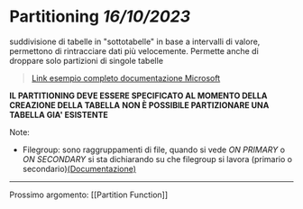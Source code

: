# Partitioning  *16/10/2023*

suddivisione di tabelle in "sottotabelle" in base a intervalli di valore, permettono di rintracciare dati più velocemente. Permette anche di droppare solo partizioni di singole tabelle

>[Link esempio completo documentazione Microsoft](https://learn.microsoft.com/en-us/sql/relational-databases/partitions/create-partitioned-tables-and-indexes?view=sql-server-ver16)

**IL PARTITIONING DEVE ESSERE SPECIFICATO AL MOMENTO DELLA CREAZIONE DELLA TABELLA**
**NON È POSSIBILE PARTIZIONARE UNA TABELLA GIA' ESISTENTE**

Note:
- Filegroup: sono raggruppamenti di file, quando si vede *ON PRIMARY* o *ON SECONDARY* si sta dichiarando su che filegroup si lavora (primario o secondario)[(Documentazione)](https://learn.microsoft.com/en-us/sql/relational-databases/databases/database-files-and-filegroups?view=sql-server-ver16)


---
Prossimo argomento: [[Partition Function]]
